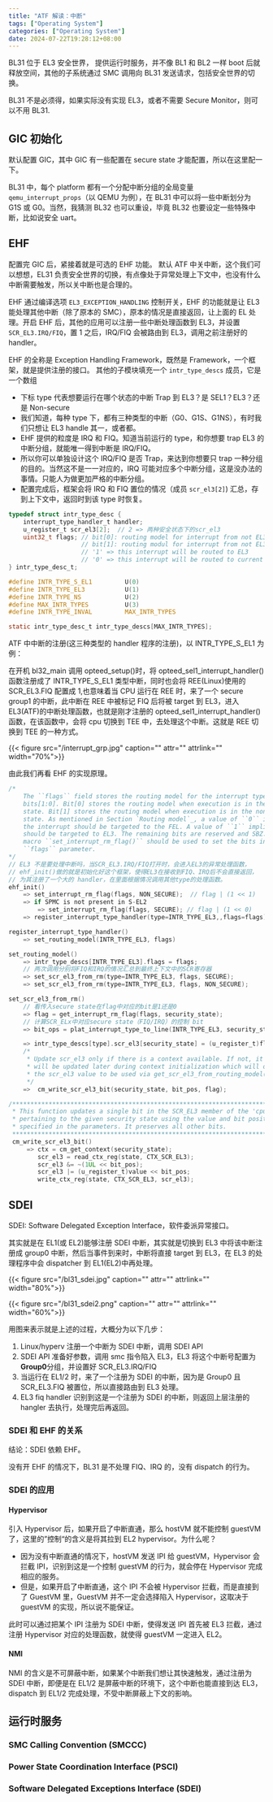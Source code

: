 ```yaml
---
title: "ATF 解读：中断"
tags: ["Operating System"]
categories: ["Operating System"]
date: 2024-07-22T19:28:12+08:00
---
```


BL31 位于 EL3 安全世界， 提供运行时服务，并不像 BL1 和 BL2 一样 boot 后就释放空间，其他的子系统通过 SMC 调用向 BL31 发送请求，包括安全世界的切换。

BL31 不是必须得，如果实际没有实现 EL3，或者不需要 Secure Monitor，则可以不用 BL31.

## GIC 初始化

默认配置 GIC，其中 GIC 有一些配置在 secure state 才能配置，所以在这里配一下。

BL31 中，每个 platform 都有一个分配中断分组的全局变量`qemu_interrupt_props`（以 QEMU 为例），在 BL31 中可以将一些中断划分为 G1S 或 G0。当然，我猜测 BL32 也可以重设，毕竟 BL32 也要设定一些特殊中断，比如说安全 uart。

## EHF

配置完 GIC 后，紧接着就是可选的 EHF 功能。
默认 ATF 中关中断，这个我们可以想想，EL31 负责安全世界的切换，有点像处于异常处理上下文中，也没有什么中断需要触发，所以关中断也是合理的。

EHF 通过编译选项 `EL3_EXCEPTION_HANDLING` 控制开关，EHF 的功能就是让 EL3 能处理其他中断（除了原本的 SMC），原本的情况是直接返回，让上面的 EL 处理。开启 EHF 后，其他的应用可以注册一些中断处理函数到 EL3，并设置 `SCR_EL3.IRQ/FIQ`，置 1 之后，IRQ/FIQ 会被路由到 EL3，调用之前注册好的 handler。

EHF 的全称是 Exception Handling Framework，既然是 Framework，一个框架，就是提供注册的接口。
其他的子模块填充一个 `intr_type_descs` 成员，它是一个数组

- 下标 type 代表想要运行在哪个状态的中断 Trap 到 EL3？是 SEL1？EL3？还是 Non-secure
- 我们知道，每种 type 下，都有三种类型的中断（G0、G1S、G1NS），有时我们只想让 EL3 handle 其一，或者都。
- EHF 提供的粒度是 IRQ 和 FIQ。知道当前运行的 type，和你想要 trap EL3 的中断分组，就能唯一得到中断是 IRQ/FIQ。
- 所以你可以单独设计这个 IRQ/FIQ 是否 Trap，来达到你想要只 trap 一种分组的目的。当然这不是一一对应的，IRQ 可能对应多个中断分组，这是没办法的事情。只能人为做更加严格的中断分组。
- 配置完成后，框架会将 IRQ 和 FIQ 置位的情况（成员 `scr_el3[2]`) 汇总，存到上下文中，返回时到该 type 时恢复。

```c
typedef struct intr_type_desc {
    interrupt_type_handler_t handler;
    u_register_t scr_el3[2];  // 2 => 两种安全状态下的scr_el3
    uint32_t flags; // bit[0]: routing model for interrupt from not EL3 but secure state
                    // bit[1]: routing modul for interrupt from not EL3 but non-secure state
                    // '1' => this interrupt will be routed to EL3
                    // '0' => this interrupt will be routed to current EL
} intr_type_desc_t;

#define INTR_TYPE_S_EL1			U(0)
#define INTR_TYPE_EL3			U(1)
#define INTR_TYPE_NS			U(2)
#define MAX_INTR_TYPES			U(3)
#define INTR_TYPE_INVAL			MAX_INTR_TYPES

static intr_type_desc_t intr_type_descs[MAX_INTR_TYPES];
```

ATF 中中断的注册(这三种类型的 handler 程序的注册)，以 INTR_TYPE_S_EL1 为例：

在开机 bl32_main 调用 opteed_setup()时，将 opteed_sel1_interrupt_handler()函数注册成了 INTR_TYPE_S_EL1 类型中断，同时也会将 REE(Linux)使用的 SCR_EL3.FIQ 配置成 1,也意味着当 CPU 运行在 REE 时，来了一个 secure group1 的中断，此中断在 REE 中被标记 FIQ 后将被 target 到 EL3，进入 EL3(ATF)的中断处理函数，也就是刚才注册的 opteed_sel1_interrupt_handler()函数，在该函数中，会将 cpu 切换到 TEE 中，去处理这个中断。这就是 REE 切换到 TEE 的一种方式。

{{< figure src="/interrupt_grp.jpg" caption="" attr="" attrlink="" width="70%">}}

由此我们再看 EHF 的实现原理。

```c
/*
    The ``flags`` field stores the routing model for the interrupt type in
    bits[1:0]. Bit[0] stores the routing model when execution is in the secure
    state. Bit[1] stores the routing model when execution is in the non-secure
    state. As mentioned in Section `Routing model`_, a value of ``0`` implies that
    the interrupt should be targeted to the FEL. A value of ``1`` implies that it
    should be targeted to EL3. The remaining bits are reserved and SBZ. The helper
    macro ``set_interrupt_rm_flag()`` should be used to set the bits in the
    ``flags`` parameter.
*/
// EL3 不是要处理中断吗，当SCR_EL3.IRQ/FIQ打开时，会进入EL3的异常处理函数，
// ehf_init()做的就是初始化好这个框架，使得EL3在接收到FIQ、IRQ后不会直接返回，
// 为其注册了一个大的 handler，在里面根据情况调用其他type的处理函数。
ehf_init()
    => set_interrupt_rm_flag(flags, NON_SECURE);  // flag | (1 << 1)
    => if SPMC is not present in S-EL2
        => set_interrupt_rm_flag(flags, SECURE); // flag | (1 << 0)
    => register_interrupt_type_handler(type=INTR_TYPE_EL3,,flags=flags)

register_interrupt_type_handler()
    => set_routing_model(INTR_TYPE_EL3, flags)

set_routing_model()
    => intr_type_descs[INTR_TYPE_EL3].flags = flags;
    // 两次调用分别将FIQ和IRQ的情况汇总到最终上下文中的SCR寄存器
    => set_scr_el3_from_rm(type=INTR_TYPE_EL3, flags, SECURE);
    => set_scr_el3_from_rm(type=INTR_TYPE_EL3, flags, NON_SECURE);

set_scr_el3_from_rm()
    // 看传入secure state在flag中对应的bit是1还是0
    => flag = get_interrupt_rm_flag(flags, security_state);
    // 计算SCR_ELx中对应secure state（FIQ/IRQ）的控制 bit
    => bit_ops = plat_interrupt_type_to_line(INTR_TYPE_EL3, security_state);

    => intr_type_descs[type].scr_el3[security_state] = (u_register_t)flag << bit_pos;
    /*
     * Update scr_el3 only if there is a context available. If not, it
     * will be updated later during context initialization which will obtain
     * the scr_el3 value to be used via get_scr_el3_from_routing_model()
     */
    =>  cm_write_scr_el3_bit(security_state, bit_pos, flag);

/*******************************************************************************
 * This function updates a single bit in the SCR_EL3 member of the 'cpu_context'
 * pertaining to the given security state using the value and bit position
 * specified in the parameters. It preserves all other bits.
 ******************************************************************************/
 cm_write_scr_el3_bit()
     => ctx = cm_get_context(security_state);
        scr_el3 = read_ctx_reg(state, CTX_SCR_EL3);
        scr_el3 &= ~(1UL << bit_pos);
        scr_el3 |= (u_register_t)value << bit_pos;
        write_ctx_reg(state, CTX_SCR_EL3, scr_el3);
```

## SDEI

SDEI: Software Delegated Exception Interface，软件委派异常接口。

其实就是在 EL1(或 EL2)能够注册 SDEI 中断，其实就是切换到 EL3 中将该中断注册成 group0 中断，然后当事件到来时，中断将直接 target 到 EL3，在 EL3 的处理程序中会 dispatcher 到 EL1(EL2)中再处理。

{{< figure src="/bl31_sdei.jpg" caption="" attr="" attrlink="" width="80%">}}

{{< figure src="/bl31_sdei2.png" caption="" attr="" attrlink="" width="60%">}}

用图来表示就是上述的过程，大概分为以下几步：

1. Linux/hyperv 注册一个中断为 SDEI 中断，调用 SDEI API
2. SDEI API 准备好参数，调用 smc 指令陷入 EL3，EL3 将这个中断号配置为**Group0**分组，并设置好 SCR_EL3.IRQ/FIQ
3. 当运行在 EL1/2 时，来了一个注册为 SDEI 的中断，因为是 Group0 且 SCR_EL3.FIQ 被置位，所以直接路由到 EL3 处理。
4. EL3 fiq handler 识别到这是一个注册为 SDEI 的中断，则返回上层注册的 hangler 去执行，处理完后再返回。

### SDEI 和 EHF 的关系

结论：SDEI 依赖 EHF。

没有开 EHF 的情况下，BL31 是不处理 FIQ、IRQ 的，没有 dispatch 的行为。

### SDEI 的应用

#### Hypervisor

引入 Hypervisor 后，如果开启了中断直通，那么 hostVM 就不能控制 guestVM 了，这里的”控制“的含义是将其拉到 EL2 hypervisor。为什么呢？

- 因为没有中断直通的情况下，hostVM 发送 IPI 给 guestVM，Hypervisor 会拦截 IPI，识别到这是一个控制 guestVM 的行为，就会停在 Hypervisor 完成相应的服务。
- 但是，如果开启了中断直通，这个 IPI 不会被 Hypervisor 拦截，而是直接到了 GuestVM 里，GuestVM 并不一定会选择陷入 Hypervisor，这取决于 guestVM 的实现，所以说不能保证。

此时可以通过把某个 IPI 注册为 SDEI 中断，使得发送 IPI 首先被 EL3 拦截，通过注册 Hypervisor 对应的处理函数，就使得 guestVM 一定进入 EL2。

#### NMI

NMI 的含义是不可屏蔽中断，如果某个中断我们想让其快速触发，通过注册为 SDEI 中断，即便是在 EL1/2 是屏蔽中断的环境下，这个中断也能直接到达 EL3，dispatch 到 EL1/2 完成处理，不受中断屏蔽上下文的影响。

## 运行时服务

### SMC Calling Convention (SMCCC)

### Power State Coordination Interface (PSCI)

### Software Delegated Exceptions Interface (SDEI)

